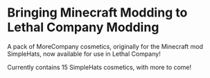 # Bringing Minecraft Modding to Lethal Company Modding
A pack of MoreCompany cosmetics, originally for the Minecraft mod SimpleHats,
now available for use in Lethal Company!

Currently contains 15 SimpleHats cosmetics, with more to come!
